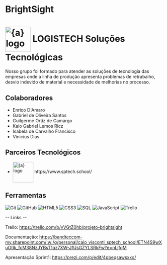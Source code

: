 # BrightSight

<h1>
    <img align="center" width="80px" src="https://avatars.githubusercontent.com/u/180440007?v=4" img width="80" alt="{a} logo" class="img-fluid"></a>
    <span>LOGISTECH Soluções Tecnológicas</span>
</h1>

Nosso grupo foi formado para atender as soluções de tecnologia das empresas onde a linha de produção apresenta problemas de retrabalho, desvio indevido de material e necessidade de melhorias no processo.

## Colaboradores
- Enrico D'Amaro
- Gabriel de Oliveira Santos
- Guilgerme Ortiz de Camargo
- Kaio Gabriel Lemos Ricz
- Isabela de Carvalho Francisco
- Vinicius Dias

## Parceiros Tecnológicos
- <a href="https://www.sptech.school/">
      <img align="center" width="65px" src="https://moodle.sptech.school/pluginfile.php/1/core_admin/logo/0x150/1692971033/sptech_principal_ciano.png" alt="{a} logo" class="img-fluid"></a> https://www.sptech.school/

## Ferramentas
![Git](https://img.shields.io/badge/Git-000?style=for-the-badge&logo=git)
![GitHub](https://img.shields.io/badge/GitHub-000?style=for-the-badge&logo=github)
![HTML5](https://img.shields.io/badge/HTML-000?style=for-the-badge&logo=html5)
![CSS3](https://img.shields.io/badge/CSS-000?style=for-the-badge&logo=css3&logoColor=30A3DC)
![SQL](https://img.shields.io/badge/sql-000?style=for-the-badge&logo=mysql)
![JavaScript](https://img.shields.io/badge/JavaScript-000?style=for-the-badge&logo=javascript)
![Trello](https://img.shields.io/badge/trello-000?style=for-the-badge&logo=trello&logoColor=30A3DC)

-- Links --

Trello: https://trello.com/b/vVGtZ0hb/projeto-brightsight

Documentação: https://bandteccom-my.sharepoint.com/:w:/g/personal/caio_visconti_sptech_school/ETN4S9wXuOtIk_fcM38NzJYBsT1qz7XW-JfUsGZYLSRkFw?e=nLjfqM

Apresentação Sprint1: https://prezi.com/p/edit/4pbeqsawsxxo/
